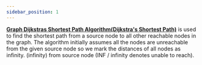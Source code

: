 ```yaml
---
sidebar_position: 1
---
```

**[Graph Dijkstras Shortest Path Algorithm(Dijkstra's Shortest Path)](https://en.wikipedia.org/wiki/Dijkstra%27s_algorithm)** is used to find the shortest path from a source node to all other reachable nodes in the graph. The algorithm initially assumes all the nodes are unreachable from the given source node so we mark the distances of all nodes as infinity.
(infinity) from source node (INF / infinity denotes unable to reach).
